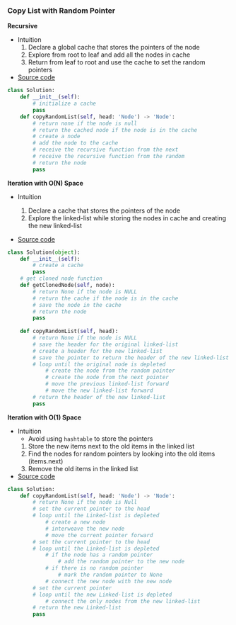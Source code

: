 ### Copy List with Random Pointer
**Recursive**
- Intuition
    1. Declare a global cache that stores the pointers of the node
    1. Explore from root to leaf and add all the nodes in cache 
    1. Return from leaf to root and use the cache to set the random pointers 
- [Source code](source/Recursive.py)
```python
class Solution:
    def __init__(self):
        # initialize a cache
        pass
    def copyRandomList(self, head: 'Node') -> 'Node':
        # return none if the node is null
        # return the cached node if the node is in the cache
        # create a node
        # add the node to the cache
        # receive the recursive function from the next
        # receive the recursive function from the random
        # return the node
        pass
```

**Iteration with O(N) Space**
- Intuition
    1. Declare a cache that stores the pointers of the node
    2. Explore the linked-list while storing the nodes in cache and creating the new linked-list

- [Source code](source/Iteration.py)
```python
class Solution(object):
    def __init__(self):
        # create a cache
        pass
    # get cloned node function
    def getClonedNode(self, node):
        # return None if the node is NULL
        # return the cache if the node is in the cache
        # save the node in the cache
        # return the node
        pass
    
    def copyRandomList(self, head):
        # return None if the node is NULL
        # save the header for the original linked-list
        # create a header for the new linked-list
        # save the pointer to return the header of the new linked-list
        # loop until the original node is depleted
            # create the node from the random pointer
            # create the node from the next pointer
            # move the previous linked-list forward
            # move the new linked-list forward
        # return the header of the new linked-list
        pass
```

**Iteration with O(1) Space**
- Intuition
    - Avoid using `hashtable` to store the pointers 
    1. Store the new items next to the old items in the linked list 
    2. Find the nodes for random pointers by looking into the old items (items.next)
    3. Remove the old items in the linked list    
- [Source code](source/Iteration2.py)
```python
class Solution:
    def copyRandomList(self, head: 'Node') -> 'Node':
        # return None if the node is Null
        # set the current pointer to the head
        # loop until the Linked-list is depleted
            # create a new node
            # interweave the new node
            # move the current pointer forward
        # set the current pointer to the head
        # loop until the Linked-list is depleted
            # if the node has a random pointer
                # add the random pointer to the new node
            # if there is no random pointer
                # mark the random pointer to None
            # connect the new node with the new node
        # set the current pointer
        # loop until the new Linked-list is depleted
            # connect the only nodes from the new linked-list
        # return the new Linked-list
        pass
```